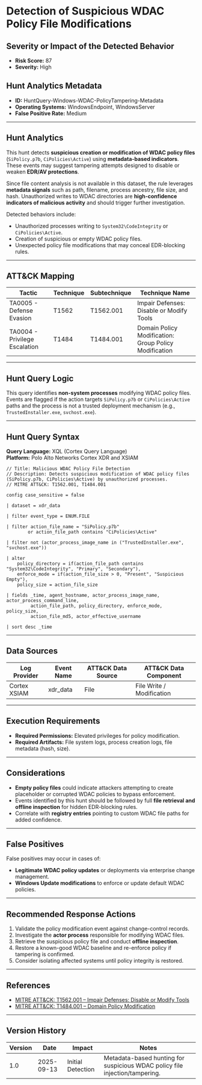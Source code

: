 # Detection of Suspicious WDAC Policy File Modifications

## Severity or Impact of the Detected Behavior
- **Risk Score:** 87
- **Severity:** High

## Hunt Analytics Metadata

- **ID:** HuntQuery-Windows-WDAC-PolicyTampering-Metadata
- **Operating Systems:** WindowsEndpoint, WindowsServer
- **False Positive Rate:** Medium

---

## Hunt Analytics

This hunt detects **suspicious creation or modification of WDAC policy files** (`SiPolicy.p7b`, `CiPolicies\Active`) using **metadata-based indicators**. These events may suggest tampering attempts designed to disable or weaken **EDR/AV protections**.  

Since file content analysis is not available in this dataset, the rule leverages **metadata signals** such as path, filename, process ancestry, file size, and hash. Unauthorized writes to WDAC directories are **high-confidence indicators of malicious activity** and should trigger further investigation.

Detected behaviors include:

- Unauthorized processes writing to `System32\CodeIntegrity` or `CiPolicies\Active`.  
- Creation of suspicious or empty WDAC policy files.  
- Unexpected policy file modifications that may conceal EDR-blocking rules.

---

## ATT&CK Mapping

| Tactic                        | Technique   | Subtechnique | Technique Name                                   |
|-------------------------------|-------------|--------------|-------------------------------------------------|
| TA0005 - Defense Evasion      | T1562       | T1562.001    | Impair Defenses: Disable or Modify Tools        |
| TA0004 - Privilege Escalation | T1484       | T1484.001    | Domain Policy Modification: Group Policy Modification |

---

## Hunt Query Logic

This query identifies **non-system processes** modifying WDAC policy files. Events are flagged if the action targets `SiPolicy.p7b` or `CiPolicies\Active` paths and the process is not a trusted deployment mechanism (e.g., `TrustedInstaller.exe`, `svchost.exe`).

---

## Hunt Query Syntax

**Query Language:** XQL (Cortex Query Language)  
**Platform:** Polo Alto Networks Cortex XDR and XSIAM

```xql
// Title: Malicious WDAC Policy File Detection 
// Description: Detects suspicious modification of WDAC policy files (SiPolicy.p7b, CiPolicies\Active) by unauthorized processes.
// MITRE ATT&CK: T1562.001, T1484.001

config case_sensitive = false  

| dataset = xdr_data 

| filter event_type = ENUM.FILE 

| filter action_file_name = "SiPolicy.p7b"  
        or action_file_path contains "CiPolicies\Active" 

| filter not (actor_process_image_name in ("TrustedInstaller.exe", "svchost.exe")) 

| alter 
    policy_directory = if(action_file_path contains "System32\CodeIntegrity", "Primary", "Secondary"), 
    enforce_mode = if(action_file_size > 0, "Present", "Suspicious Empty"), 
    policy_size = action_file_size 

| fields _time, agent_hostname, actor_process_image_name, actor_process_command_line, 
         action_file_path, policy_directory, enforce_mode, policy_size, 
         action_file_md5, actor_effective_username 

| sort desc _time 
```

---

## Data Sources

| Log Provider | Event Name       | ATT&CK Data Source  | ATT&CK Data Component  |
|--------------|------------------|---------------------|------------------------|
| Cortex XSIAM |    xdr_data      | File                | File Write / Modification |

---

## Execution Requirements

- **Required Permissions:** Elevated privileges for policy modification.  
- **Required Artifacts:** File system logs, process creation logs, file metadata (hash, size).  

---

## Considerations

- **Empty policy files** could indicate attackers attempting to create placeholder or corrupted WDAC policies to bypass enforcement.  
- Events identified by this hunt should be followed by full **file retrieval and offline inspection** for hidden EDR-blocking rules.  
- Correlate with **registry entries** pointing to custom WDAC file paths for added confidence.  

---

## False Positives

False positives may occur in cases of:  
- **Legitimate WDAC policy updates** or deployments via enterprise change management.  
- **Windows Update modifications** to enforce or update default WDAC policies.  

---

## Recommended Response Actions

1. Validate the policy modification event against change-control records.  
2. Investigate the **actor process** responsible for modifying WDAC files.  
3. Retrieve the suspicious policy file and conduct **offline inspection**.  
4. Restore a known-good WDAC baseline and re-enforce policy if tampering is confirmed.  
5. Consider isolating affected systems until policy integrity is restored.  

---

## References

- [MITRE ATT&CK: T1562.001 – Impair Defenses: Disable or Modify Tools](https://attack.mitre.org/techniques/T1562/001/)  
- [MITRE ATT&CK: T1484.001 – Domain Policy Modification](https://attack.mitre.org/techniques/T1484/001/)  

---

## Version History

| Version | Date       | Impact            | Notes                                                                       |
|---------|------------|-------------------|-----------------------------------------------------------------------------|
| 1.0     | 2025-09-13 | Initial Detection | Metadata-based hunting for suspicious WDAC policy file injection/tampering. |

